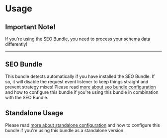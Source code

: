 # Usage

## Important Note!
If you're using the [SEO Bundle](https://github.com/dachcom-digital/pimcore-seo), you need to process your schema data differently!

***

## SEO Bundle
This bundle detects automatically if you have installed the SEO Bundle. If so, it will disable the request event listener to keep things straight and prevent strategy mixes!
Please read [more about seo bundle configuration](./01_SeoBundleUsage.md) and how to configure this bundle if you're using this bundle in combination with the SEO Bundle.

## Standalone Usage
Please read [more about standalone configuration](./02_StandaloneUsage.md) and how to configure this bundle if you're using this bundle as a standalone version.
